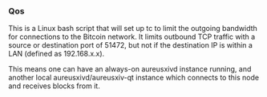 ### Qos ###

This is a Linux bash script that will set up tc to limit the outgoing bandwidth for connections to the Bitcoin network. It limits outbound TCP traffic with a source or destination port of 51472, but not if the destination IP is within a LAN (defined as 192.168.x.x).

This means one can have an always-on aureusxivd instance running, and another local aureusxivd/aureusxiv-qt instance which connects to this node and receives blocks from it.
